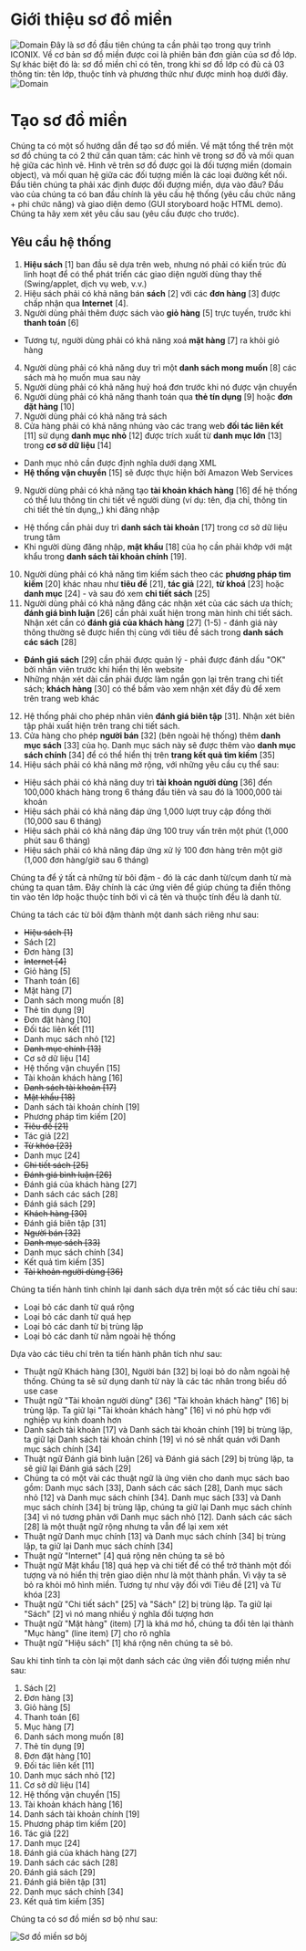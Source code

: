 # Giới thiệu sơ đồ miền
![Domain](/images/Domain-Model.png)
Đây là sơ đồ đầu tiên chúng ta cần phải tạo trong quy trình ICONIX. Về cơ bản sơ đồ miền được coi là phiên bản đơn giản của sơ đồ lớp. Sự khác biệt đó là: sơ đồ miền chỉ có tên, trong khi sơ đồ lớp có đủ cả 03 thông tin: tên lớp, thuộc tính và phương thức như được minh hoạ dưới đây.
![Domain](/images/Domain_Class.png)

# Tạo sơ đồ miền
Chúng ta có một số hướng dẫn để tạo sơ đồ miền. Về mặt tổng thể trên một sơ đồ chúng ta có 2 thứ cần quan tâm: các hình vẽ trong sơ đồ và mối quan hệ giữa các hình vẽ. Hình vẽ trên sơ đồ được gọi là đối tượng miền (domain object), và mối quan hệ giữa các đối tượng miền là các loại đường kết nối. Đầu tiên chúng ta phải xác định được đối đượng miền, dựa vào đâu? Đầu vào của chúng ta có ban đầu chính là yêu cầu hệ thống (yêu cầu chức năng + phi chức năng) và giao diện demo (GUI storyboard hoặc HTML demo). Chúng ta hãy xem xét yêu cầu sau (yêu cầu được cho trước).

## Yêu cầu hệ thống
1. **Hiệu sách** [1] ban đầu sẽ dựa trên web, nhưng nó phải có kiến trúc đủ linh hoạt để có thể phát triển các giao diện người dùng thay thế (Swing/applet, dịch vụ web, v.v.)
2. Hiệu sách phải có khả năng bán **sách** [2] với các **đơn hàng** [3] được chấp nhận qua **Internet** [4].
3. Người dùng phải thêm được sách vào **giỏ hàng** [5] trực tuyến, trước khi **thanh toán** [6]
- Tương tự, người dùng phải có khả năng xoá **mặt hàng** [7] ra khỏi giỏ hàng
4. Người dùng phải có khả năng duy trì một **danh sách mong muốn** [8] các sách mà họ muốn mua sau này
5. Người dùng phải có khả năng huỷ hoá đơn trước khi nó được vận chuyển
6. Người dùng phải có khả năng thanh toán qua **thẻ tín dụng** [9] hoặc **đơn đặt hàng** [10]
7. Người dùng phải có khả năng trả sách
8. Cửa hàng phải có khả năng nhúng vào các trang web **đối tác liên kết** [11] sử dụng **danh mục nhỏ** [12] được trích xuất từ **danh mục lớn** [13] trong **cơ sở dữ liệu** [14]
- Danh mục nhỏ cần được định nghĩa dưới dạng XML
- **Hệ thống vận chuyển** [15] sẽ được thực hiện bởi Amazon Web Services
9. Người dùng phải có khả năng tạo **tài khoản khách hàng** [16] để hệ thống có thể lưu thông tin chi tiết về người dùng (ví dụ: tên, địa chỉ, thông tin chi tiết thẻ tín dụng,,) khi đăng nhập
  - Hệ thống cần phải duy trì **danh sách tài khoản** [17] trong cơ sở dữ liệu trung tâm
  - Khi người dùng đăng nhập, **mật khẩu** [18] của họ cần phải khớp với mật khẩu trong **danh sách tài khoản chính** [19].
10. Người dùng phải có khả năng tìm kiếm sách theo các **phương pháp tìm kiếm** [20] khác nhau như **tiêu đề** [21], **tác giả** [22], **từ khoá** [23] hoặc **danh mục** [24] - và sau đó xem **chi tiết sách** [25]
11. Người dùng phải có khả năng đăng các nhận xét của các sách ưa thích; **đánh giá bình luận** [26] cần phải xuất hiện trong màn hình chi tiết sách. Nhận xét cần có **đánh giá của khách hàng** [27] (1-5) - đánh giá này thông thường sẽ được hiển thị cùng với tiêu đề sách trong **danh sách các sách** [28]
- **Đánh giá sách** [29] cần phải được quản lý - phải được đánh dấu "OK" bởi nhân viên trước khi hiển thị lên website
- Những nhận xét dài cần phải được làm ngắn gọn lại trên trang chi tiết sách; **khách hàng** [30] có thể bấm vào xem nhận xét đầy đủ để xem trên trang web khác
12. Hệ thống phải cho phép nhân viên **đánh giá biên tập** [31]. Nhận xét biên tập phải xuất hiện trên trang chi tiết sách.
13. Cửa hàng cho phép **người bán** [32] (bên ngoài hệ thống) thêm **danh mục sách** [33] của họ. Danh mục sách này sẽ được thêm vào **danh mục sách chính** [34] để có thể hiển thị trên **trang kết quả tìm kiếm** [35]
14. Hiệu sách phải có khả năng mở rộng, với những yêu cầu cụ thể sau:
  - Hiệu sách phải có khả năng duy trì **tài khoản người dùng** [36] đến 100,000 khách hàng trong 6 tháng đầu tiên và sau đó là 1000,000 tài khoản
  - Hiệu sách phải có khả năng đáp ứng 1,000 lượt truy cập đồng thời (10,000 sau 6 tháng)
  - Hiệu sách phải có khả năng đáp ứng 100 truy vấn trên một phút (1,000 phút sau 6 tháng)
  - Hiệu sách phải có khả năng đáp ứng xử lý 100 đơn hàng trên một giờ (1,000 đơn hàng/giờ sau 6 tháng)

Chúng ta để ý tất cả những từ bôi đậm - đó là các danh từ/cụm danh từ mà chúng ta quan tâm. Đây chính là các ứng viên để giúp chúng ta điền thông tin vào tên lớp hoặc thuộc tính bởi vì cả tên và thuộc tính đều là danh từ.

Chúng ta tách các từ bôi đậm thành một danh sách riêng như sau:

- ~~Hiệu sách [1]~~
- Sách [2]
- Đơn hàng [3]
- ~~Internet [4]~~
- Giỏ hàng [5]
- Thanh toán [6]
- Mặt hàng [7]
- Danh sách mong muốn [8]
- Thẻ tín dụng [9]
- Đơn đặt hàng [10]
- Đối tác liên kết [11]
- Danh mục sách nhỏ [12]
- ~~Danh mục chính [13]~~
- Cơ sở dữ liệu [14]
- Hệ thống vận chuyển [15]
- Tài khoản khách hàng [16]
- ~~Danh sách tài khoản [17]~~
- ~~Mật khẩu [18]~~
- Danh sách tài khoản chính [19]
- Phương pháp tìm kiếm [20]
- ~~Tiêu đề [21]~~
- Tác giả [22]
- ~~Từ khóa [23]~~
- Danh mục [24]
- ~~Chi tiết sách [25]~~
- ~~Đánh giá bình luận [26]~~
- Đánh giá của khách hàng [27]
- Danh sách các sách [28]
- Đánh giá sách [29]
- ~~Khách hàng [30]~~
- Đánh giá biên tập [31]
- ~~Người bán [32]~~
- ~~Danh mục sách [33]~~
- Danh mục sách chính [34]
- Kết quả tìm kiếm [35]
- ~~Tài khoản người dùng [36]~~

Chúng ta tiến hành tinh chỉnh lại danh sách dựa trên một số các tiêu chí sau:
- Loại bỏ các danh từ quá rộng
- Loại bỏ các danh từ quá hẹp
- Loại bỏ các danh từ bị trùng lặp
- Loại bỏ các danh từ nằm ngoài hệ thống

Dựa vào các tiêu chí trên ta tiến hành phân tích như sau:
- Thuật ngữ Khách hàng [30], Người bán [32] bị loại bỏ do nằm ngoài hệ thống. Chúng ta sẽ sử dụng danh từ này là các tác nhân trong biểu dồ use case
- Thuật ngữ "Tài khoản người dùng" [36] "Tài khoản khách hàng" [16] bị trùng lặp. Ta giữ lại "Tài khoản khách hàng" [16] vì nó phù hợp với nghiệp vụ kinh doanh hơn
- Danh sách tài khoản [17] và Danh sách tài khoản chính [19] bị trùng lặp, ta giữ lại Danh sách tài khoản chính [19] vì nó sẽ nhất quán với Danh mục sách chính [34]
- Thuật ngữ Đánh giá bình luận [26] và Đánh giá sách [29] bị trùng lặp, ta sẽ giữ lại Đánh giá sách [29]
- Chúng ta có một vài các thuật ngữ là ứng viên cho danh mục sách bao gồm: Danh mục sách [33], Danh sách các sách [28], Danh mục sách nhỏ [12] và Danh mục sách chính [34]. Danh mục sách [33] và Danh mục sách chính [34] bị trùng lặp, chúng ta giữ lại Danh mục sách chính [34] vì nó tương phản với Danh mục sách nhỏ [12]. Danh sách các sách [28] là một thuật ngữ rộng nhưng ta vẫn để lại xem xét
- Thuật ngữ Danh mục chính [13] và Danh mục sách chính [34] bị trùng lặp, ta giữ lại Danh mục sách chính [34]
- Thuật ngữ "Internet" [4] quá rộng nên chúng ta sẽ bỏ
- Thuật ngữ Mật khẩu [18] quá hẹp và chi tiết để có thể trở thành một đối tượng và nó hiển thị trên giao diện như là một thành phần. Vì vậy ta sẽ bỏ ra khỏi mô hình miền. Tương tự như vậy đối với Tiêu đề [21] và Từ khóa [23]
- Thuật ngữ "Chi tiết sách" [25] và "Sách" [2] bị trùng lặp. Ta giữ lại "Sách" [2] vì nó mang nhiều ý nghĩa đối tượng hơn
- Thuật ngữ "Mặt hàng" (item) [7] là khá mơ hồ, chúng ta đổi tên lại thành "Mục hàng" (line item) [7] cho rõ nghĩa
- Thuật ngữ "Hiệu sách" [1] khá rộng nên chúng ta sẽ bỏ.

Sau khi tinh tỉnh ta còn lại một danh sách các ứng viên đối tượng miền như sau:
1. Sách [2]
2. Đơn hàng [3]
3. Giỏ hàng [5]
4. Thanh toán [6]
5. Mục hàng [7]
6. Danh sách mong muốn [8]
7. Thẻ tín dụng [9]
8. Đơn đặt hàng [10]
9. Đối tác liên kết [11]
10. Danh mục sách nhỏ [12]
11. Cơ sở dữ liệu [14]
12. Hệ thống vận chuyển [15]
13. Tài khoản khách hàng [16]
14. Danh sách tài khoản chính [19]
15. Phương pháp tìm kiếm [20]
16. Tác giả [22]
17. Danh mục [24]
17. Đánh giá của khách hàng [27]
19. Danh sách các sách [28]
20. Đánh giá sách [29]
21. Đánh giá biên tập [31]
22. Danh mục sách chính [34]
23. Kết quả tìm kiếm [35]

Chúng ta có sơ đồ miền sơ bộ như sau:

![Sơ đồ miền sơ bôj](/images/Initial-Domain-Model.png)